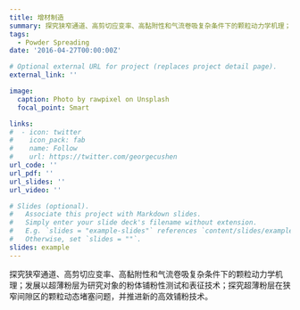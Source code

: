 ```yaml
---
title: 增材制造
summary: 探究狭窄通道、高剪切应变率、高黏附性和气流卷吸复杂条件下的颗粒动力学机理；发展以超薄粉层为研究对象的粉体铺粉性测试和表征技术；探究超薄粉层在狭窄间隙区的颗粒动态堵塞问题，并推进新的高效铺粉技术。
tags:
  - Powder Spreading
date: '2016-04-27T00:00:00Z'

# Optional external URL for project (replaces project detail page).
external_link: ''

image:
  caption: Photo by rawpixel on Unsplash
  focal_point: Smart

links:
#  - icon: twitter
#    icon_pack: fab
#    name: Follow
#    url: https://twitter.com/georgecushen
url_code: ''
url_pdf: ''
url_slides: ''
url_video: ''

# Slides (optional).
#   Associate this project with Markdown slides.
#   Simply enter your slide deck's filename without extension.
#   E.g. `slides = "example-slides"` references `content/slides/example-slides.md`.
#   Otherwise, set `slides = ""`.
slides: example
---
```


探究狭窄通道、高剪切应变率、高黏附性和气流卷吸复杂条件下的颗粒动力学机理；发展以超薄粉层为研究对象的粉体铺粉性测试和表征技术；探究超薄粉层在狭窄间隙区的颗粒动态堵塞问题，并推进新的高效铺粉技术。
